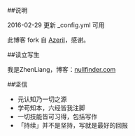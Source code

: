 ##说明

2016-02-29  更新 _config.yml 可用

此博客 fork 自 [Azeril](http://azeril.me/)，感谢。


##读立写生

我是ZhenLiang，博客：[nullfinder.com](nullfinder.com)


##坚信

- 元认知乃一切之源
- 学苟知本，六经皆我注脚 
- 一切技能皆可习得，包括写作
- 「持续」并不是坚持，写就是最好的回报



